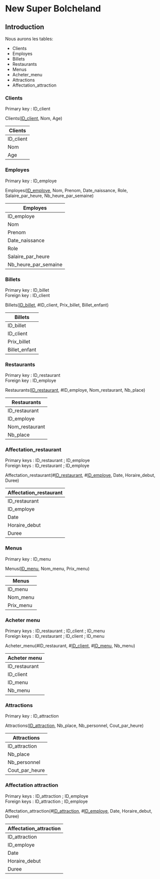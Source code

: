 # New Super Bolcheland

## Introduction

Nous aurons les tables:

- Clients
- Employes
- Billets
- Restaurants
- Menus
- Acheter_menu
- Attractions
- Affectation_attraction

### Clients

Primary key : ID_client

Clients(<ins>ID_client</ins>, Nom, Age)

|   Clients   |
|-------------|
| ID_client |
| Nom |
| Age |

### Employes

Primary key : ID_employe

Employes(<ins>ID_employe</ins>, Nom, Prenom, Date_naissance, Role, Salaire_par_heure, Nb_heure_par_semaine)

|   Employes   |
|--------------|
| ID_employe |
| Nom|
| Prenom |
| Date_naissance | 
| Role |
| Salaire_par_heure |
| Nb_heure_par_semaine |

### Billets

Primary key : ID_billet  
Foreign key : ID_client

Billets(<ins>ID_billet</ins>, #ID_client, Prix_billet, Billet_enfant)

|   Billets   |
|-------------|
| ID_billet |
| ID_client |
| Prix_billet |
| Billet_enfant |

### Restaurants

Primary key : ID_restaurant  
Foreign key : ID_employe

Restaurants(<ins>ID_restaurant</ins>, #ID_employe, Nom_restaurant, Nb_place)

|   Restaurants  |
|----------------|
| ID_restaurant |
| ID_employe |
| Nom_restaurant |
| Nb_place |

### Affectation_restaurant

Primary keys : ID_restaurant ; ID_employe  
Foreign keys : ID_restaurant ; ID_employe

Affectation_restaurant(#<ins>ID_restaurant</ins>, #<ins>ID_employe</ins>, Date, Horaire_debut, Duree)

|   Affectation_restaurant   |
|----------------------------|
| ID_restaurant |
| ID_employe |
| Date |
| Horaire_debut |
| Duree |

### Menus

Primary key : ID_menu

Menus(<ins>ID_menu</ins>, Nom_menu, Prix_menu)

|   Menus   |
|-----------|
| ID_menu |
| Nom_menu |
| Prix_menu |

### Acheter menu

Primary keys : ID_restaurant ; ID_client ; ID_menu  
Foreign keys : ID_restaurant ; ID_client ; ID_menu

Acheter_menu(#<in>ID_restaurant</ins>, #<ins>ID_client</ins>, #<ins>ID_menu</ins>, Nb_menu)

|   Acheter menu   |
|------------------|
| ID_restaurant |
| ID_client |
| ID_menu |
| Nb_menu |

### Attractions

Primary key : ID_attraction

Attractions(<ins>ID_attraction</ins>, Nb_place, Nb_personnel, Cout_par_heure)

|   Attractions   |
|-----------------|
| ID_attraction |
| Nb_place |
| Nb_personnel |
| Cout_par_heure |

### Affectation attraction

Primary keys : ID_attraction ; ID_employe  
Foreign keys : ID_attraction ; ID_employe

Affectation_attraction(#<ins>ID_attraction</ins>, #<ins>ID_employe</ins>, Date, Horaire_debut, Duree)

|   Affectation_attraction   |
|----------------------------|
| ID_attraction |
| ID_employe |
| Date |
| Horaire_debut |
| Duree |
